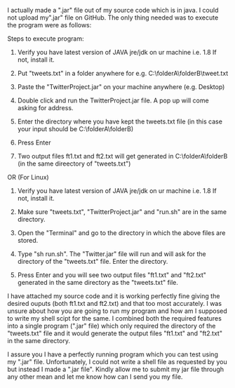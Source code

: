 I actually made a ".jar" file out of my source code which is in java. I could not upload my".jar" file on GitHub. The only thing needed was to execute the program were as follows:

Steps to execute program:

1. Verify you have latest version of JAVA jre/jdk on ur machine i.e. 1.8
   If not, install it.

2. Put "tweets.txt" in a folder anywhere
   for e.g. C:\folderA\folderB\tweet.txt

3. Paste the "TwitterProject.jar" on your machine anywhere (e.g. Desktop)

4. Double click and run the TwitterProject.jar file. A pop up will come asking for address.

5. Enter the directory where you have kept the tweets.txt file
  (in this case your input should be  C:\folderA\folderB)

6. Press Enter

7. Two output files ft1.txt and ft2.txt will get generated in C:\folderA\folderB (in the same direectory of "tweets.txt")
  
OR (For Linux)

1. Verify you have latest version of JAVA jre/jdk on ur machine i.e. 1.8
   If not, install it.

2. Make sure "tweets.txt", "TwitterProject.jar" and "run.sh" are in the same directory.

3. Open the "Terminal" and go to the directory in which the above files are stored.

4. Type "sh run.sh". The "Twitter.jar" file will run and will ask for the directory of the "tweets.txt" file. Enter the directory.

5. Press Enter and you will see two output files "ft1.txt" and "ft2.txt" generated in the same directory as the "tweets.txt" file.


I have attached my source code and it is working perfectly fine giving the desired ouputs (both ft1.txt and ft2.txt) and that too most accurately. I was unsure about how you are going to run my program and how am I supposed to write my shell scipt for the same. I combined both the required features into a single program (".jar" file) which only required the directory of the "tweets.txt" file and it would generate the output files "ft1.txt" and "ft2.txt" in the same directory.

I assure you I have a perfectly running program which you can test using my ".jar" file. Unfortunately, I could not write a shell file as requested by you but instead I made a ".jar file". Kindly allow me to submit my jar file through any other mean and let me know how can I send you my file.
